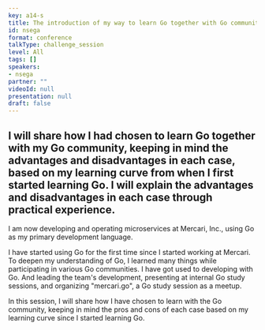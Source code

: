 ```yaml
---
key: a14-s
title: The introduction of my way to learn Go together with Go community.
id: nsega
format: conference
talkType: challenge_session
level: All
tags: []
speakers:
- nsega
partner: ""
videoId: null
presentation: null
draft: false
---
```

I will share how I had chosen to learn Go together with my Go community, keeping in mind the advantages and disadvantages in each case, based on my learning curve from when I first started learning Go. I will explain the advantages and disadvantages in each case through practical experience.
---
I am now developing and operating microservices at Mercari, Inc., using Go as my primary development language.

I have started using Go for the first time since I started working at Mercari. To deepen my understanding of Go, I learned many things while participating in various Go communities.
I have got used to developing with Go. And leading the team's development, presenting at internal Go study sessions, and organizing "mercari.go", a Go study session as a meetup.

In this session, I will share how I have chosen to learn with the Go community, keeping in mind the pros and cons of each case based on my learning curve since I started learning Go.